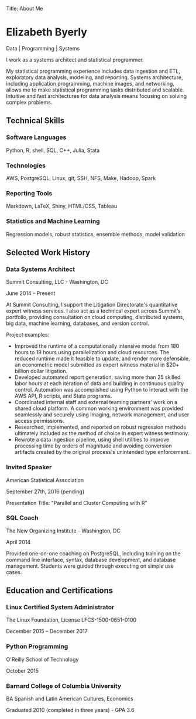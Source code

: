 Title: About Me

# Elizabeth Byerly

Data | Programming | Systems

I work as a systems architect and statistical programmer.

My statistical programming experience includes data ingestion and ETL, 
exploratory data analysis, modeling, and reporting. Systems architecture, 
including application programming, machine images, and networking, allows me to 
make statistical programming tasks distributed and scalable. Intuitive and fast 
architectures for data analysis means focusing on solving complex problems. 


## Technical Skills

### Software Languages

Python,
R,
shell,
SQL,
C++,
Julia,
Stata

### Technologies

AWS,
PostgreSQL,
Linux,
git,
SSH,
NFS,
Make,
Hadoop,
Spark

### Reporting Tools

Markdown,
LaTeX,
Shiny,
HTML/CSS,
Tableau

### Statistics and Machine Learning

Regression models,
robust statistics,
ensemble methods,
model validation


## Selected Work History

### Data Systems Architect

Summit Consulting, LLC - Washington, DC

June 2014 – Present

At Summit Consulting, I support the Litigation Directorate's quantitative expert 
witness services. I also act as a technical expert across Summit’s portfolio, 
providing consultation on cloud computing, distributed systems, big data, 
machine learning, databases, and version control. 

Project examples:

* Improved the runtime of a computationally intensive model from 180 hours to
  19 hours using parallelization and cloud resources. The reduced runtime made
  it feasible to update, and render more defensible, an econometric model 
  submitted as expert witness material in $20+ billion dollar litigation.
* Developed automated report generation, saving more than 25 skilled labor
  hours at each iteration of data and building in continuous quality control.
  Automation was accomplished using Python to interact with the AWS API, R 
  scripts, and Stata programs.
* Coordinated internal staff and external teaming partners' work on a shared
  cloud platform. A common working environment was provided seamlessly and
  securely using imaging, network management, and user access permissions.
* Researched, implemented, and reported on robust regression methods ultimately
  included as the method of choice in expert witness testimony.
* Rewrote a data ingestion pipeline, using shell utilities to improve processing
  time by orders of magnitude and avoiding conversion artifacts created by the 
  original process's unintended type enforcement.


### Invited Speaker

American Statistical Association

September 27th, 2016 (pending)

Presentation Title: "Parallel and Cluster Computing with R"


### SQL Coach

The New Organizing Institute - Washington, DC

April 2014

Provided one-on-one coaching on PostgreSQL, including training on the command 
line interface, syntax, database development, and database management. Students 
were guided through executing on simple use cases. 


## Education and Certifications

### Linux Certified System Administrator

The Linux Foundation, License LFCS-1500-0651-0100

December 2015 – December 2017

### Python Programming

O'Reilly School of Technology

October 2015

### Barnard College of Columbia University

BA Spanish and Latin American Cultures, Economics

Graduated 2010 (completed in three years) - GPA 3.6
